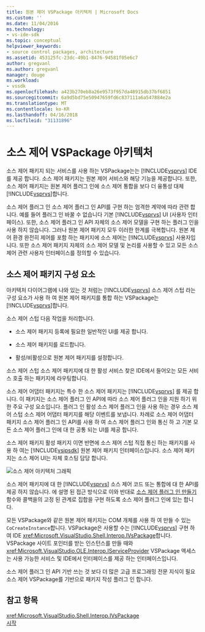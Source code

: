 ```yaml
---
title: 원본 제어 VSPackage 아키텍처 | Microsoft Docs
ms.custom: ''
ms.date: 11/04/2016
ms.technology:
- vs-ide-sdk
ms.topic: conceptual
helpviewer_keywords:
- source control packages, architecture
ms.assetid: 453125fc-23dc-49b1-8476-94581f05e6c7
author: gregvanl
ms.author: gregvanl
manager: douge
ms.workload:
- vssdk
ms.openlocfilehash: a423b270eb8a26e9573f957da48915db37bf6851
ms.sourcegitcommit: 6a9d5bd75e50947659fd6c837111a6a547884e2a
ms.translationtype: MT
ms.contentlocale: ko-KR
ms.lasthandoff: 04/16/2018
ms.locfileid: "31131896"
---
```

# <a name="source-control-vspackage-architecture"></a>소스 제어 VSPackage 아키텍처
소스 제어 패키지 되는 서비스를 사용 하는 VSPackage는는 [!INCLUDE[vsprvs](../../code-quality/includes/vsprvs_md.md)] IDE를 제공 합니다. 소스 제어 패키지는 원본 제어 서비스와 해당 기능을 제공합니다. 또한, 소스 제어 패키지는 원본 제어 플러그 인에 소스 제어 통합을 보다 더 융통성 대체 [!INCLUDE[vsprvs](../../code-quality/includes/vsprvs_md.md)]합니다.  
  
 소스 제어 플러그 인 소스 제어 플러그 인 API를 구현 하는 엄격한 계약에 따라 관련 합니다. 예를 들어 플러그 인 바꿀 수 없습니다 기본 [!INCLUDE[vsprvs](../../code-quality/includes/vsprvs_md.md)] UI (사용자 인터페이스). 또한, 소스 제어 플러그 인 API 자체의 소스 제어 모델을 구현 하는 플러그 인을 사용 하지 않습니다. 그러나 원본 제어 패키지 모두 이러한 한계를 극복합니다. 원본 제어 환경 완전히 제어를 포함 하는 패키지에 소스 제어는 [!INCLUDE[vsprvs](../../code-quality/includes/vsprvs_md.md)] 사용자입니다. 또한 소스 제어 패키지 자체의 소스 제어 모델 및 논리를 사용할 수 있고 모든 소스 제어 관련 사용자 인터페이스를 정의할 수 있습니다.  
  
## <a name="source-control-package-components"></a>소스 제어 패키지 구성 요소  
 아키텍처 다이어그램에 나와 있는 것 처럼는 [!INCLUDE[vsprvs](../../code-quality/includes/vsprvs_md.md)] 소스 제어 스텁 라는 구성 요소가 사용 하 여 원본 제어 패키지를 통합 하는 VSPackage는 [!INCLUDE[vsprvs](../../code-quality/includes/vsprvs_md.md)]합니다.  
  
 소스 제어 스텁 다음 작업을 처리합니다.  
  
-   소스 제어 패키지 등록에 필요한 일반적인 UI를 제공 합니다.  
  
-   소스 제어 패키지를 로드합니다.  
  
-   활성/비활성으로 원본 제어 패키지를 설정합니다.  
  
 소스 제어 스텁 소스 제어 패키지에 대 한 활성 서비스 찾은 IDE에서 들어오는 모든 서비스 호출 하는 패키지에 라우팅합니다.  
  
 소스 제어 어댑터 패키지는 특수 한 소스 제어 패키지는 [!INCLUDE[vsprvs](../../code-quality/includes/vsprvs_md.md)] 를 제공 합니다. 이 패키지는 소스 제어 플러그 인 API에 따라 소스 제어 플러그 인을 지원 하기 위한 주요 구성 요소입니다. 플러그 인 활성 소스 제어 플러그 인을 사용 하는 경우 소스 제어 스텁 소스 제어 어댑터 패키지를 해당 이벤트를 보냅니다. 차례로 소스 제어 어댑터 패키지 소스 제어 플러그 인 API를 사용 하 여 소스 제어 플러그 인와 통신 하 고 기본 모든 소스 제어 플러그 인에 대 한 공통 되는 UI를 제공 합니다.  
  
 소스 제어 패키지 활성 패키지 이면 반면에 소스 제어 스텁 직접 통신 하는 패키지를 사용 하 여는 [!INCLUDE[vsipsdk](../../extensibility/includes/vsipsdk_md.md)] 원본 제어 패키지 인터페이스입니다. 소스 제어 패키지는 소스 제어 UI는 자체 호스팅 담당 합니다.  
  
 ![소스 제어 아키텍처 그래픽](../../extensibility/internals/media/vsipsccarch.gif "VSIPSCCArch")  
  
 소스 제어 패키지에 대 한 [!INCLUDE[vsprvs](../../code-quality/includes/vsprvs_md.md)] 소스 제어 코드 또는 통합에 대 한 API를 제공 하지 않습니다. 에 설명 된 접근 방식으로 이와 반대로 [소스 제어 플러그 인 만들기](../../extensibility/internals/creating-a-source-control-plug-in.md) 함수와 콜백을의 고정 된 관계로 집합을 구현 하도록 소스 제어 플러그 인에 있는 합니다.  
  
 모든 VSPackage와 같은 원본 제어 패키지는 COM 개체를 사용 하 여 만들 수 있는 `CoCreateInstance`합니다. VSPackage은 사용할 수는 [!INCLUDE[vsprvs](../../code-quality/includes/vsprvs_md.md)] 구현 하 여 IDE <xref:Microsoft.VisualStudio.Shell.Interop.IVsPackage>합니다. VSPackage 사이트 포인터를 받는 인스턴스를 만들 때와 <xref:Microsoft.VisualStudio.OLE.Interop.IServiceProvider> VSPackage 액세스는 사용 가능한 서비스 및 IDE에서 인터페이스를 제공 하는 인터페이스입니다.  
  
 소스 제어 플러그 인 API 기반 쓰는 것 보다 더 많은 고급 프로그래밍 전문 지식이 필요 소스 제어 VSPackage를 기반으로 패키지 작성 플러그 인 합니다.  
  
## <a name="see-also"></a>참고 항목  
 <xref:Microsoft.VisualStudio.Shell.Interop.IVsPackage>   
 [시작](../../extensibility/internals/getting-started-with-source-control-vspackages.md)